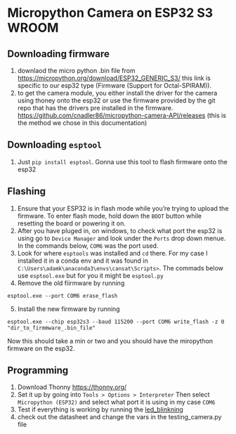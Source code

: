 # Micropython Camera on ESP32 S3 WROOM
## Downloading firmware 
1. downlaod the micro python .bin file from https://micropython.org/download/ESP32_GENERIC_S3/ this link is specific to our esp32 type (Firmware (Support for Octal-SPIRAM)).
2. to get the camera module, you either install the driver for the camera using thoney onto the esp32 or use the firmware provided by the git repo that has the drivers pre installed in the firmware. https://github.com/cnadler86/micropython-camera-API/releases (this is the method we chose in this documentation)

## Downloading `esptool`
1. Just `pip install esptool`. Gonna use this tool to flash firmware onto the esp32

## Flashing
1. Ensure that your ESP32 is in flash mode while you’re trying to upload the firmware. To enter flash mode, hold down the `BOOT` button while resetting the board or powering it on.
2. After you have pluged in, on windows, to check what port the esp32 is using go to `Device Manager` and look under the `Ports` drop down menue. In the commands below, `COM6` was the port used.
3. Look for where `esptools` was installed and `cd` there. For my case I installed it in a conda env and it was found in `C:\Users\adamk\anaconda3\envs\cansat\Scripts>`. The commads below use `esptool.exe` but for you it might be `esptool.py`
4. Remove the old fiirmware by running
```
esptool.exe --port COM6 erase_flash
```
5. Install the new firmware by running
```
esptool.exe --chip esp32s3 --baud 115200 --port COM6 write_flash -z 0 "dir_to_firmmware_.bin_file"
```
Now this should take a min or two and you should have the miropython firmware on the esp32.

## Programming
1. Download Thonny https://thonny.org/
2. Set it up by going into `Tools > Options > Interpreter` Then select `Micropython (ESP32)` and select what port it is using in my case `COM6`
3. Test if everything is working by running the [led_blinkning](testing_camera.py)
4. check out the datasheet and change the vars in the testing_camera.py file 